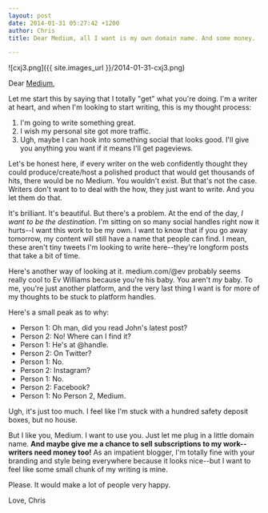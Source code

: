 ```yaml
---
layout: post
date: 2014-01-31 05:27:42 +1200
author: Chris
title: Dear Medium, all I want is my own domain name. And some money.

---
```


![cxj3.png]({{ site.images_url }}/2014-01-31-cxj3.png)

<!-- excerpt -->

Dear [Medium](https://medium.com/),

Let me start this by saying that I totally "get" what you're doing. I'm a writer at heart, and when I'm looking to start writing, this is my thought process:

1. I'm going to write something great.
2. I wish my personal site got more traffic.
3. Ugh, maybe I can hook into something social that looks good. I'll give you anything you want if it means I'll get pageviews.

Let's be honest here, if every writer on the web confidently thought they could produce/create/host a polished product that would get thousands of hits, there would be no Medium. You wouldn't exist. But that's not the case. Writers don't want to to deal with the how, they just want to write. And you let them do that.

<!-- /excerpt -->

It's brilliant. It's beautiful. But there's a problem. At the end of the day, *I want to be the destination*. I'm sitting on so many social handles right now it hurts--I want this work to be my own. I want to know that if you go away tomorrow, my content will still have a name that people can find. I mean, these aren't tiny tweets I'm looking to write here--they're longform posts that take a bit of time. 

Here's another way of looking at it. medium.com/@ev probably seems really cool to Ev Williams because you're his baby. You aren't *my* baby. To me, you're just another platform, and the very last thing I want is for more of my thoughts to be stuck to platform handles. 

Here's a small peak as to why:

+ Person 1: Oh man, did you read John's latest post?
+ Person 2: No! Where can I find it?
+ Person 1: He's at @handle.
+ Person 2: On Twitter?
+ Person 1: No.
+ Person 2: Instagram?
+ Person 1: No. 
+ Person 2: Facebook?
+ Person 1: No Person 2, Medium.

Ugh, it's just too much. I feel like I'm stuck with a hundred safety deposit boxes, but no house.

But I like you, Medium. I want to use you. Just let me plug in a little domain name. **And maybe give me a chance to sell subscriptions to my work--writers need money too!** As an impatient blogger, I'm totally fine with your branding and style being everywhere because it looks nice--but I want to feel like some small chunk of my writing is mine. 

Please. It would make a lot of people very happy. 

Love, 
Chris
